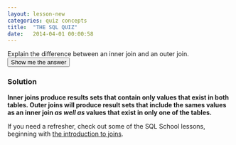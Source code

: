 ```yaml
---
layout: lesson-new
categories: quiz concepts
title:  "THE SQL QUIZ"
date:   2014-04-01 00:00:58
---
```


<div class="quiz-question">
  Explain the difference between an inner join and an outer join.
</div>

<div class="quiz-answer-button">
  <button type="button" class="btn btn-default btn-lg">
    Show me the answer
  </button>
</div>

<div class="quiz-answer">
  <h3>Solution</h3>
  <strong>Inner joins produce results sets that contain only values that exist in both tables. Outer joins will produce result sets that include the sames values as an inner join <em>as well as</em> values that exist in only one of the tables.</strong>
  <p>If you need a refresher, check out some of the SQL School lessons, beginning with <a href="/intermediate/join-intro.html">the introduction to joins</a>.</p>
</div>
